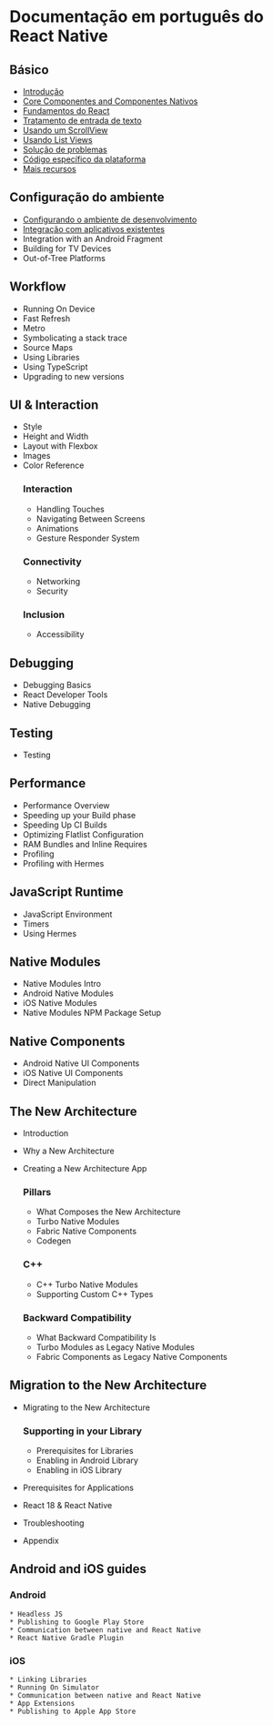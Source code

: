 # Documentação em português do React Native

## Básico
* [Introdução](/docs/getting-started.md)
* [Core Componentes and Componentes Nativos](/docs/intro-react-native-components.md)
* [Fundamentos do React](/docs/intro-react.md)
* [Tratamento de entrada de texto](/docs/handling-text-input.md)
* [Usando um ScrollView](/docs/using-a-scrollview.md)
* [Usando List Views](/docs/using-a-listview.md)
* [Solução de problemas](/docs/troubleshooting.md)
* [Código específico da plataforma](/docs/platform-specific-code.md)
* [Mais recursos](/docs/more-resources.md)

## Configuração do ambiente
* [Configurando o ambiente de desenvolvimento](/docs/environment-setup.md)
* [Integração com aplicativos existentes](/docs/integration-with-existing-apps.md)
* Integration with an Android Fragment
* Building for TV Devices
* Out-of-Tree Platforms

## Workflow
* Running On Device
* Fast Refresh
* Metro
* Symbolicating a stack trace
* Source Maps
* Using Libraries
* Using TypeScript
* Upgrading to new versions

## UI & Interaction
* Style
* Height and Width
* Layout with Flexbox
* Images
* Color Reference
    ### Interaction
    * Handling Touches
    * Navigating Between Screens
    * Animations
    * Gesture Responder System
    ### Connectivity
    * Networking
    * Security
    ### Inclusion
    * Accessibility
## Debugging
* Debugging Basics
* React Developer Tools
* Native Debugging

## Testing
* Testing

## Performance
* Performance Overview
* Speeding up your Build phase
* Speeding Up CI Builds
* Optimizing Flatlist Configuration
* RAM Bundles and Inline Requires
* Profiling
* Profiling with Hermes

## JavaScript Runtime
* JavaScript Environment
* Timers
* Using Hermes

## Native Modules
* Native Modules Intro
* Android Native Modules
* iOS Native Modules
* Native Modules NPM Package Setup

## Native Components
* Android Native UI Components
* iOS Native UI Components
* Direct Manipulation

## The New Architecture
* Introduction
* Why a New Architecture
* Creating a New Architecture App

    ### Pillars
    * What Composes the New Architecture
    * Turbo Native Modules
    * Fabric Native Components
    * Codegen

    ### C++
    * C++ Turbo Native Modules
    * Supporting Custom C++ Types

    ### Backward Compatibility
    * What Backward Compatibility Is
    * Turbo Modules as Legacy Native Modules
    * Fabric Components as Legacy Native Components

## Migration to the New Architecture
* Migrating to the New Architecture

    ### Supporting in your Library
    * Prerequisites for Libraries
    * Enabling in Android Library
    * Enabling in iOS Library
* Prerequisites for Applications
* React 18 & React Native
* Troubleshooting
* Appendix

## Android and iOS guides

### Android
    * Headless JS
    * Publishing to Google Play Store
    * Communication between native and React Native
    * React Native Gradle Plugin

### iOS
    * Linking Libraries
    * Running On Simulator
    * Communication between native and React Native
    * App Extensions    
    * Publishing to Apple App Store

